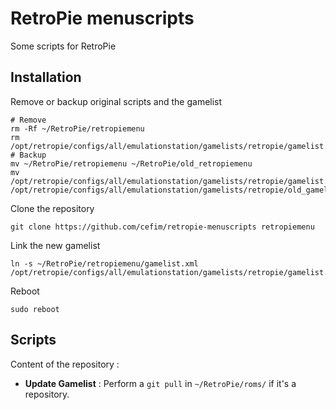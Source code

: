 # RetroPie menuscripts

Some scripts for RetroPie

## Installation

Remove or backup original scripts and the gamelist
```shell
# Remove
rm -Rf ~/RetroPie/retropiemenu
rm /opt/retropie/configs/all/emulationstation/gamelists/retropie/gamelist.xml
# Backup
mv ~/RetroPie/retropiemenu ~/RetroPie/old_retropiemenu
mv /opt/retropie/configs/all/emulationstation/gamelists/retropie/gamelist.xml /opt/retropie/configs/all/emulationstation/gamelists/retropie/old_gamelist.xml
```

Clone the repository
```shell
git clone https://github.com/cefim/retropie-menuscripts retropiemenu
```

Link the new gamelist
```shell
ln -s ~/RetroPie/retropiemenu/gamelist.xml /opt/retropie/configs/all/emulationstation/gamelists/retropie/gamelist.xml
```

Reboot
```shell
sudo reboot
```

## Scripts

Content of the repository :
 - **Update Gamelist** : Perform a `git pull` in `~/RetroPie/roms/` if it's a repository.